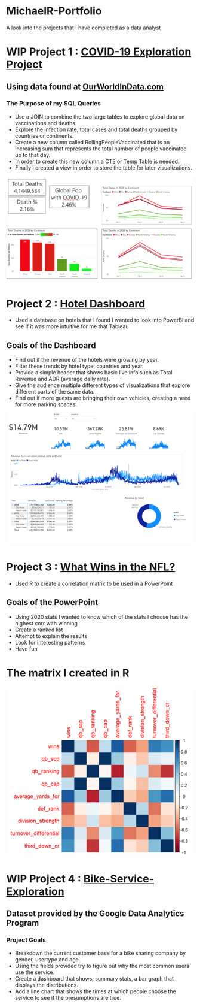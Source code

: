 # MichaelR-Portfolio 
A look into the projects that I have completed as a data analyst

# WIP Project 1 : [COVID-19 Exploration Project](https://github.com/MichaelR98/Covid-Portfolio-Project) 
## Using data found at [OurWorldInData.com](https://ourworldindata.org/covid-deaths)
### The Purpose of my SQL Queries
* Use a JOIN to combine the two large tables to explore global data on vaccinations and deaths.
* Explore the infection rate, total cases and total deaths grouped by countries or continents.
* Create a new column called RollingPeopleVaccinated that is an increasing sum that represents the total number of people vaccinated up to that day.
* In order to create this new column a CTE or Temp Table is needed.
* Finally I created a view in order to store the table for later visualizations.

![](images/image_2021-07-23_152620.png)


# Project 2 : [Hotel Dashboard](https://github.com/MichaelR98/Hotel-Project)
* Used a database on hotels that I found I wanted to look into PowerBi and see if it was more intuitive for me that Tableau

## Goals of the Dashboard
* Find out if the revenue of the hotels were growing by year. 
* Filter these trends by hotel type, countries and year.
* Provide a simple header that shows basic live info such as Total Revenue and ADR (average daily rate).
* Give the audience multiple different types of visualizations that explore different parts of the same data.
* Find out if more guests are bringing their own vehicles, creating a need for more parking spaces.

![](images/image_2021-07-20_120801.png)


# Project 3 : [What Wins in the NFL?](https://github.com/MichaelR98/NFL-Powerpoint)
* Used R to create a correlation matrix to be used in a PowerPoint

## Goals of the PowerPoint
* Using 2020 stats I wanted to know which of the stats I choose has the highest corr with winning
* Create a ranked list
* Attempt to explain the results
* Look for interesting patterns
* Have fun

# The matrix I created in R 
![](images/nfl%20matrix.png)



# WIP Project 4 : [Bike-Service-Exploration](https://github.com/MichaelR98/Bike-Service-Exploration) 
## Dataset provided by the Google Data Analytics Program
### Project Goals
* Breakdown the current customer base for a bike sharing company by gender, usertype and age
* Using the fields provided try to figure out why the most common users use the service.
* Create a dashboard that shows: summary stats, a bar graph that displays the distributions.
* Add a line chart that shows the times at which people choose the service to see if the presumptions are true.




